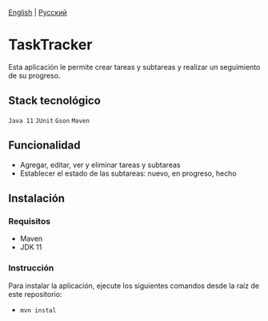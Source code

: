 [English](README.md) | [Русский](README-ru.md)

# TaskTracker
Esta aplicación le permite crear tareas y subtareas y realizar un seguimiento de su progreso.

## Stack tecnológico
`Java 11` `JUnit` `Gson` `Maven`

## Funcionalidad
- Agregar, editar, ver y eliminar tareas y subtareas
- Establecer el estado de las subtareas: nuevo, en progreso, hecho

## Instalación

### Requisitos
- Maven
- JDK 11

### Instrucción
Para instalar la aplicación, ejecute los siguientes comandos desde la raíz de este repositorio:
- `mvn instal`